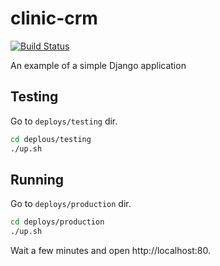 # clinic-crm

[![Build Status](https://travis-ci.org/memclutter/clinic-crm.svg?branch=master)](https://travis-ci.org/memclutter/clinic-crm)

An example of a simple Django application

## Testing
Go to `deploys/testing` dir.

```sh
cd deplous/testing
./up.sh
```

## Running

Go to `deploys/production` dir.

```sh
cd deploys/production
./up.sh
```

Wait a few minutes and open http://localhost:80.
